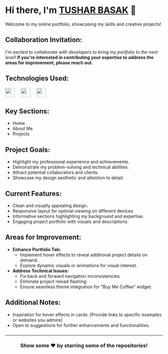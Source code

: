 # Hi there, I'm [TUSHAR BASAK](https://linktr.ee/tusharbasak97/) 👋

Welcome to my online portfolio, showcasing my skills and creative projects!

###

## Collaboration Invitation:

_I'm excited to collaborate with developers to bring my portfolio to the next level!_ **If you're interested in contributing your expertise to address the areas for improvement, please reach out.**

## Technologies Used:

<div align="left">
  <img src="https://img.shields.io/badge/HTML5-E34F26?logo=html5&logoColor=white&style=for-the-badge" height="30" />
  <img width="12" />
  <img src="https://img.shields.io/badge/CSS3-1572B6?logo=css3&logoColor=white&style=for-the-badge" height="30" />
  <img width="12" />
  <img src="https://img.shields.io/badge/JavaScript-F7DF1E?logo=javascript&logoColor=black&style=for-the-badge" height="30"  />
</div>

## Key Sections:

- Home
- About Me
- Projects

## Project Goals:

- Highlight my professional experience and achievements.
- Demonstrate my problem-solving and technical abilities.
- Attract potential collaborators and clients.
- Showcase my design aesthetic and attention to detail.

## Current Features:

- Clean and visually appealing design.
- Responsive layout for optimal viewing on different devices.
- Informative sections highlighting my background and expertise.
- Engaging project portfolio with visuals and descriptions.

## Areas for Improvement:

- **Enhance Portfolio Tab:**
  - Implement hover effects to reveal additional project details on demand.
  - Explore dynamic visuals or animations for visual interest.
- **Address Technical Issues:**
  - Fix back and forward navigation inconsistencies.
  - Eliminate project reload flashing.
  - Ensure seamless theme integration for "Buy Me Coffee" widget.

## Additional Notes:

- Inspiration for hover effects in cards: [Provide links to specific examples or websites you admire]
- Open to suggestions for further enhancements and functionalities.

###

---

<div align="center">
<h3> Show some ❤️ by starring some of the repositories! </h3>
</div>
